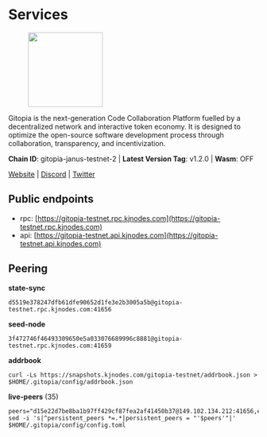 # Services

<figure><img src="https://raw.githubusercontent.com/kj89/testnet_manuals/main/pingpub/logos/gitopia.png" width="150" alt=""><figcaption></figcaption></figure>

Gitopia is the next-generation Code Collaboration Platform fuelled by  a decentralized network and interactive token economy. It is designed  to optimize the open-source software development process through  collaboration, transparency, and incentivization.

**Chain ID**: gitopia-janus-testnet-2 | **Latest Version Tag**: v1.2.0 | **Wasm**: OFF

[Website](https://gitopia.com/) | [Discord](https://discord.gg/hFTXCGNYDZ) | [Twitter](https://twitter.com/gitopiaDAO)


## Public endpoints

* rpc: [https://gitopia-testnet.rpc.kjnodes.com](https://gitopia-testnet.rpc.kjnodes.com)
* api: [https://gitopia-testnet.api.kjnodes.com](https://gitopia-testnet.api.kjnodes.com)

## Peering

**state-sync**

```
d5519e378247dfb61dfe90652d1fe3e2b3005a5b@gitopia-testnet.rpc.kjnodes.com:41656
```

**seed-node**

```
3f472746f46493309650e5a033076689996c8881@gitopia-testnet.rpc.kjnodes.com:41659
```

**addrbook**
```
curl -Ls https://snapshots.kjnodes.com/gitopia-testnet/addrbook.json > $HOME/.gitopia/config/addrbook.json
```

**live-peers** (35)
```
peers="d15e22d7be8ba1b97ff429cf87fea2af41450b37@149.102.134.212:41656,ea53a3f77fe373f47be4e77fd5f9ff526dfaec33@51.79.143.46:41656,e53572d91ae5c25caf23b6390467d1d2978ae3b7@65.109.14.17:26656,938ac1e4262cb2341bac323156fc3637f1b9c472@84.46.240.25:41656,4ef3c9bf8e304b6d7f557ecc0c255eeb16ba9518@65.108.235.107:41656,730983044bcc3f8e688bc2436da8a171fd843922@154.12.243.189:656,95fbdc6d62be17db6688222b15b57d3e795ed07a@167.86.84.102:656,e511a5b55979b7d630f016e2b15b513690fd3e33@185.239.209.124:656,d5519e378247dfb61dfe90652d1fe3e2b3005a5b@65.109.68.190:41656,794c20090098075af9b90e0914e548300b41a6a7@154.26.131.131:36656,374da78901e59810277fc35482bce6e30953f488@80.79.6.155:41656,e79532749fb5dd95366f4568a7b2430d0e316fb5@84.46.255.163:26656,c820e754c56b5455d64ab7685730c44a936d0833@154.38.165.129:26656,5ffdc1788f68df5e8163d9bd0d71a4c4d3dec2e9@81.0.220.21:26656,91bf3eb973595dd4621ccf5853e5ac78c48058da@194.163.180.77:656,5fb72a0bea398ce56fa20cd732623f98d774be7d@149.102.128.208:41656,5c2c2b27e1824097d4f5dc7a581a8d615923e76f@185.252.235.110:41656,02c20307295465ab2592fd81176e66be90d4bbe2@5.189.159.111:26656,ccf24b1e4f8566f3914c08e13d2b6154ed47ddbd@45.153.48.45:26656,c03e9f152bb1becc54d4424d02249135d39be09f@81.0.218.106:41656,2ef464f5acb300ed319f18fb082c7455a05e7cca@89.163.209.88:26656,8f4c2887e46edc200a95afeaa87cb63bdddd26e2@185.239.208.131:656,73de34b1d08fdd58b5a5c0ec6d2560310c1ebe90@38.242.151.86:26656,31099d763305ead833b84c28b142ecbfd3628a64@85.190.246.250:41656,458a98d6293064bdf3d6f86e0e2aa87bbb450f07@75.119.144.48:656,12f6b84a23b054a6591c647c2a4456c40af65cce@5.9.147.22:24656,407eb21b784f1dc4e9902cb812b65eec760c6a19@185.193.66.67:656,b647cfd2cbeff0e4bceb476f8b0d78cfb6cda685@45.147.199.191:36656,1cf3826ccd9a24caa549cbea061446716858133e@154.26.130.95:36656,6eaed2ae1e4fdab63a492c55e7f465e0043b5b92@173.249.48.234:26656,5171aad5f862d474b36fc8049be3339068c96cc9@165.232.151.144:26656,ff4fab3a07cdf3601b90ececd2de9a85b3a1a42e@82.208.21.152:26656,ee812a11525cf7e2de4bd63e66aed8b8de337902@38.242.235.199:41656,c3564f48561aea2fbace68395cb4661065bb54ac@164.92.185.204:26656,4e0e57bcac8aa2bc3188d5b7845eeee61a61f3f0@194.163.170.165:26656"
sed -i 's|^persistent_peers *=.*|persistent_peers = "'$peers'"|' $HOME/.gitopia/config/config.toml
```
